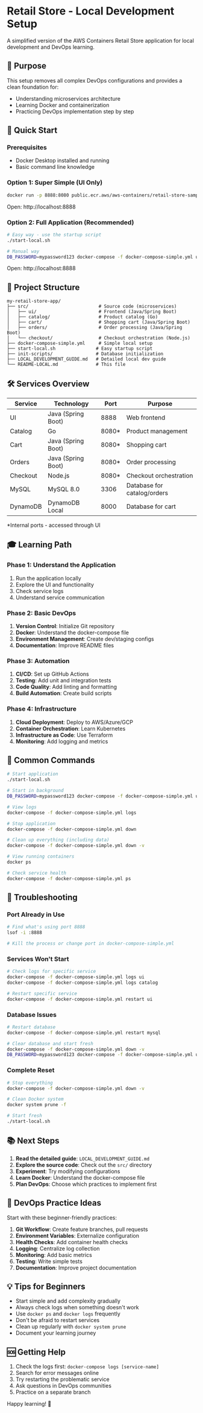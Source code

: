 # Retail Store - Local Development Setup

A simplified version of the AWS Containers Retail Store application for local development and DevOps learning.

## 🎯 Purpose

This setup removes all complex DevOps configurations and provides a clean foundation for:
- Understanding microservices architecture
- Learning Docker and containerization
- Practicing DevOps implementation step by step

## 🚀 Quick Start

### Prerequisites
- Docker Desktop installed and running
- Basic command line knowledge

### Option 1: Super Simple (UI Only)
```bash
docker run -p 8888:8080 public.ecr.aws/aws-containers/retail-store-sample-ui:1.0.0
```
Open: http://localhost:8888

### Option 2: Full Application (Recommended)
```bash
# Easy way - use the startup script
./start-local.sh

# Manual way
DB_PASSWORD=mypassword123 docker-compose -f docker-compose-simple.yml up
```
Open: http://localhost:8888

## 📁 Project Structure

```
my-retail-store-app/
├── src/                          # Source code (microservices)
│   ├── ui/                       # Frontend (Java/Spring Boot)
│   ├── catalog/                  # Product catalog (Go)
│   ├── cart/                     # Shopping cart (Java/Spring Boot)
│   ├── orders/                   # Order processing (Java/Spring Boot)
│   └── checkout/                 # Checkout orchestration (Node.js)
├── docker-compose-simple.yml     # Simple local setup
├── start-local.sh               # Easy startup script
├── init-scripts/                # Database initialization
├── LOCAL_DEVELOPMENT_GUIDE.md   # Detailed local dev guide
└── README-LOCAL.md              # This file
```

## 🛠 Services Overview

| Service | Technology | Port | Purpose |
|---------|------------|------|---------|
| UI | Java (Spring Boot) | 8888 | Web frontend |
| Catalog | Go | 8080* | Product management |
| Cart | Java (Spring Boot) | 8080* | Shopping cart |
| Orders | Java (Spring Boot) | 8080* | Order processing |
| Checkout | Node.js | 8080* | Checkout orchestration |
| MySQL | MySQL 8.0 | 3306 | Database for catalog/orders |
| DynamoDB | DynamoDB Local | 8000 | Database for cart |

*Internal ports - accessed through UI

## 🎓 Learning Path

### Phase 1: Understand the Application
1. Run the application locally
2. Explore the UI and functionality
3. Check service logs
4. Understand service communication

### Phase 2: Basic DevOps
1. **Version Control**: Initialize Git repository
2. **Docker**: Understand the docker-compose file
3. **Environment Management**: Create dev/staging configs
4. **Documentation**: Improve README files

### Phase 3: Automation
1. **CI/CD**: Set up GitHub Actions
2. **Testing**: Add unit and integration tests
3. **Code Quality**: Add linting and formatting
4. **Build Automation**: Create build scripts

### Phase 4: Infrastructure
1. **Cloud Deployment**: Deploy to AWS/Azure/GCP
2. **Container Orchestration**: Learn Kubernetes
3. **Infrastructure as Code**: Use Terraform
4. **Monitoring**: Add logging and metrics

## 🔧 Common Commands

```bash
# Start application
./start-local.sh

# Start in background
DB_PASSWORD=mypassword123 docker-compose -f docker-compose-simple.yml up -d

# View logs
docker-compose -f docker-compose-simple.yml logs

# Stop application
docker-compose -f docker-compose-simple.yml down

# Clean up everything (including data)
docker-compose -f docker-compose-simple.yml down -v

# View running containers
docker ps

# Check service health
docker-compose -f docker-compose-simple.yml ps
```

## 🐛 Troubleshooting

### Port Already in Use
```bash
# Find what's using port 8888
lsof -i :8888

# Kill the process or change port in docker-compose-simple.yml
```

### Services Won't Start
```bash
# Check logs for specific service
docker-compose -f docker-compose-simple.yml logs ui
docker-compose -f docker-compose-simple.yml logs catalog

# Restart specific service
docker-compose -f docker-compose-simple.yml restart ui
```

### Database Issues
```bash
# Restart database
docker-compose -f docker-compose-simple.yml restart mysql

# Clear database and start fresh
docker-compose -f docker-compose-simple.yml down -v
DB_PASSWORD=mypassword123 docker-compose -f docker-compose-simple.yml up
```

### Complete Reset
```bash
# Stop everything
docker-compose -f docker-compose-simple.yml down -v

# Clean Docker system
docker system prune -f

# Start fresh
./start-local.sh
```

## 📚 Next Steps

1. **Read the detailed guide**: `LOCAL_DEVELOPMENT_GUIDE.md`
2. **Explore the source code**: Check out the `src/` directory
3. **Experiment**: Try modifying configurations
4. **Learn Docker**: Understand the docker-compose file
5. **Plan DevOps**: Choose which practices to implement first

## 🎯 DevOps Practice Ideas

Start with these beginner-friendly practices:

1. **Git Workflow**: Create feature branches, pull requests
2. **Environment Variables**: Externalize configuration
3. **Health Checks**: Add container health checks
4. **Logging**: Centralize log collection
5. **Monitoring**: Add basic metrics
6. **Testing**: Write simple tests
7. **Documentation**: Improve project documentation

## 💡 Tips for Beginners

- Start simple and add complexity gradually
- Always check logs when something doesn't work
- Use `docker ps` and `docker logs` frequently
- Don't be afraid to restart services
- Clean up regularly with `docker system prune`
- Document your learning journey

## 🆘 Getting Help

1. Check the logs first: `docker-compose logs [service-name]`
2. Search for error messages online
3. Try restarting the problematic service
4. Ask questions in DevOps communities
5. Practice on a separate branch

Happy learning! 🚀

